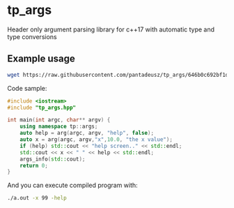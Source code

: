 # tp_args
Header only argument parsing library for c++17 with automatic type and type conversions


## Example usage

```bash
wget https://raw.githubusercontent.com/pantadeusz/tp_args/646b0c692bf1d56cbe6b42397954732d19a35e9d/tp_args.hpp
```

Code sample:

```c++
#include <iostream>
#include "tp_args.hpp"

int main(int argc, char** argv) {
	using namespace tp::args;
	auto help = arg(argc, argv, "help", false);
	auto x = arg(argc, argv,"x",10.0, "the x value");
	if (help) std::cout << "help screen.." << std::endl;
	std::cout << x << " " << help << std::endl;
	args_info(std::cout);
	return 0;
}

```
And you can execute compiled program with:

```bash
./a.out -x 99 -help
```
